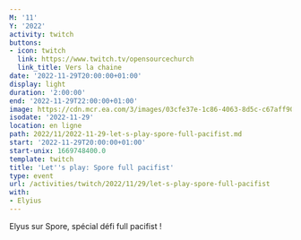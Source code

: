 ```yaml
---
M: '11'
Y: '2022'
activity: twitch
buttons:
- icon: twitch
  link: https://www.twitch.tv/opensourcechurch
  link_title: Vers la chaine
date: '2022-11-29T20:00:00+01:00'
display: light
duration: '2:00:00'
end: '2022-11-29T22:00:00+01:00'
image: https://cdn.mcr.ea.com/3/images/03cfe37e-1c86-4063-8d5c-c67aff90a293/1587735143-0x0-0-0.jpg
isodate: '2022-11-29'
location: en ligne
path: 2022/11/2022-11-29-let-s-play-spore-full-pacifist.md
start: '2022-11-29T20:00:00+01:00'
start-unix: 1669748400.0
template: twitch
title: 'Let''s play: Spore full pacifist'
type: event
url: /activities/twitch/2022/11/29/let-s-play-spore-full-pacifist
with:
- Elyius
---
```

Elyus sur Spore, spécial défi full pacifist !